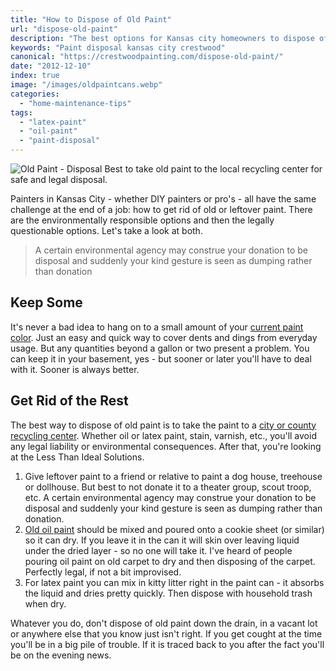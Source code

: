 ```yaml
---
title: "How to Dispose of Old Paint"
url: "dispose-old-paint"
description: "The best options for Kansas city homeowners to dispose of old paint."
keywords: "Paint disposal kansas city crestwood"
canonical: "https://crestwoodpainting.com/dispose-old-paint/"
date: "2012-12-10"
index: true
image: "/images/oldpaintcans.webp"
categories:
  - "home-maintenance-tips"
tags:
  - "latex-paint"
  - "oil-paint"
  - "paint-disposal"
---
```


![Old Paint - Disposal](/images/oldpaintcans.webp) Best to take old paint to the local recycling center for safe and legal disposal.

Painters in Kansas City - whether DIY painters or pro's - all have the same challenge at the end of a job: how to get rid of old or leftover paint. There are the environmentally responsible options and then the legally questionable options. Let's take a look at both.

> A certain environmental agency may construe your donation to be disposal and suddenly your kind gesture is seen as dumping rather than donation

## Keep Some

It's never a bad idea to hang on to a small amount of your [current paint color](/colors-relaxation/). Just an easy and quick way to cover dents and dings from everyday usage. But any quantities beyond a gallon or two present a problem. You can keep it in your basement, yes - but sooner or later you'll have to deal with it. Sooner is always better.

## Get Rid of the Rest

The best way to dispose of old paint is to take the paint to a [city or county recycling center](https://www.jacksongov.org/458/Household-Hazardous-Waste-Disposal "Paint recycling in Kansas City"). Whether oil or latex paint, stain, varnish, etc., you'll avoid any legal liability or environmental consequences. After that, you're looking at the Less Than Ideal Solutions.

1. Give leftover paint to a friend or relative to paint a dog house, treehouse or dollhouse. But best to not donate it to a theater group, scout troop, etc. A certain environmental agency may construe your donation to be disposal and suddenly your kind gesture is seen as dumping rather than donation.
2. [Old oil paint](/oil-paint-slow-death/) should be mixed and poured onto a cookie sheet (or similar) so it can dry. If you leave it in the can it will skin over leaving liquid under the dried layer - so no one will take it. I've heard of people pouring oil paint on old carpet to dry and then disposing of the carpet. Perfectly legal, if not a bit improvised.
3. For latex paint you can mix in kitty litter right in the paint can - it absorbs the liquid and dries pretty quickly. Then dispose with household trash when dry.

Whatever you do, don't dispose of old paint down the drain, in a vacant lot or anywhere else that you know just isn't right. If you get cought at the time you'll be in a big pile of trouble. If it is traced back to you after the fact you'll be on the evening news.
